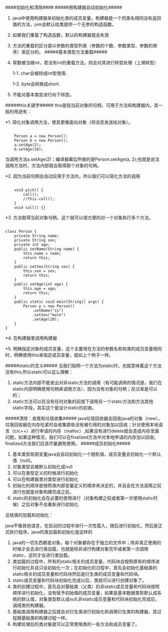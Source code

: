 ####初始化和清除####
#####用构建器自动初始化#####
1. java中使用构建器来初始化类的成员变量，构建器是一个同类名相同没有返回值的方法，jvm会默认给类提供一个无参的构造函数。
2. 如果我们重载了构造函数，默认的构建器就会失效
3. 方法的重载的区分是以参数的类型列表（参数的个数、参数类型、参数的顺序）来区分的。
#####基本类型方法重载#####
1. 常数被当做int，若没有int的重载方法，则会对其进行转型处理（上溯转型）

	1-1. char会被转成int型使用.

	1-2. byte会转换成short.
2. 不能对基本类型进行向下转型。

#####this关键字#####
this是指当前对象的句柄，可用于方法和构建器内，其一般的用途有：

*1. 简化对象调用方法，使其更像面向对象（将消息发送给对象）。
<pre><code>
	Person a = new Person();
	Person b = new Person();
	a.setAge(2);
	b.setAge(20);
</pre></code>
当调用方法a.setAge(2)；编译器幕后所做的是Person.setAge(a, 2);也就是说当调用方法时，方法内部就会取得那个对象的句柄。

*2. 因为当前句柄会自动应用于方法内，所以我们可以简化方法的调用
<pre><code>
	void pick() {
		call();
		//this.call();
	}
	void call() {}
</pre></code>
*3. 方法取得当前对象句柄，这个就可以很方便的对一个对象执行多个方法。
 
<pre><code>
class Person {
	private String name;
	private String sex;
	private int age;
	public setName(String name) {
		this.name = name;
		return this;
	}
	public setSex(String sex) {
		this.sex = sex;
		return this;
	}
	public setAge(int age) {
		this.age = age;
		return this;
	}
	public static void main(String[] args) {
		Person p = new Person()
			.setName("ss")
			.setSex("male")
			.setAge(20);
	}
}
</pre></code>
*4.	在构建器里调用构建器

*5.	明确指定对象的成员变量，这个主要用在方法的参数名称和类的成员变量相同时，明确使用this来指定成员变量，就如上个例子一样。

#####static的含义#####
当我们指明一个方法为static时，也就意味着这个方法没有this;所以static可以这么理解：

1. static方法内部不能发出对非static方法的调用（有可能调用的情况是，我们在static内部明确使用句柄来调用方法），因为没有对象的句柄；反过来是可以的；
2. static方法可以在没有任何对象的前提下调用另一个static方法和方法其他static字段，其实这个是设计static的初衷。

#####清除：收尾和垃圾收集#####
java垃圾回收器会回收java的对象（new），垃圾回收器在内存吃紧时会收集那些没有被引用的对象加以回收；针对使用本地语言（c/c++）进行申请的内存（malloc）,如果没有进行delete就会造成内存泄漏问题，如果这种情况，我们可以在finalized方法中对本地申请的内存加以回收。
finalized方法我们应该尽量避免使用。
#####成员初始化#####
1. 基本类型局部变量java会自动初始化一个随机值，成员变量会初始化一个默认值（null)。
2. 对象类型会被默认初始化成null
3. 可以在类型定义的时候进行初始化
4. 可以在构建器里对类型进行初始化
5. 初始化的顺序是按照类内部变量定义的顺序来决定的，并且会在方法调用之前进行也就是对象构建完成之前。
6. static的初始化会在必要的使用进行（对象构建之前或者第一次使用static时候）之后对象不会重新进行初始化.

总结类的加载和初始化：

java不像其他语言，在启动的过程中进行一次性载入，随后进行初始化，然后是正式执行程序。java的类加载和初始化是这样的

1. java的一切东西都是对象，每个对象都存在于独立的文件中；除非真正使用的时候才会去进行类加载，也就是除非进行构建对象完毕或者第一次调用static，这时才会进行类加载。
2. 类加载的过程中，所有的static相关的成员变量，代码块会按照原有的顺序进行初始化并且只会初始化一次；在初始化的过程中，首先会初始化基础类的static相关的成员变量和代码块然后是衍生类的成员变量和代码块。
3. static成员变量和代码块初始化完成以后，类就可以进行创建对象了。
4. 类的创建过程中，首先会对基础类（父类）的非static成员变量和代码块按照顺序进行初始化，没有赋予初始值的成员变量，如果是基本数据类型默认成系统的默认值，对象类型默认成null;非static成员变量和代码块初始化完成后，调用类的构建器。
5. 基础类调用构建器之后就会对衍生类进行初始化和调用衍生类的构建器，其过程跟基础类的构建过程一样。
6. 构建处理后的类对象就可以正常使用类的一些方法和成员变量了。

